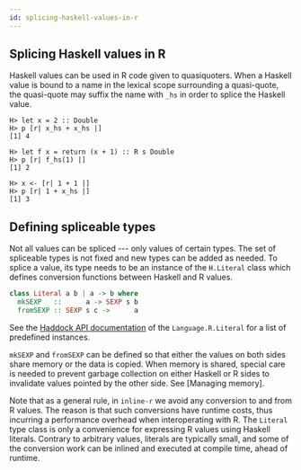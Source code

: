 ```yaml
---
id: splicing-haskell-values-in-r
---
```

## Splicing Haskell values in R

Haskell values can be used in R code given to quasiquoters. When
a Haskell value is bound to a name in the lexical scope surrounding
a quasi-quote, the quasi-quote may suffix the name with `_hs` in order
to splice the Haskell value.

    H> let x = 2 :: Double
    H> p [r| x_hs + x_hs |]
    [1] 4

    H> let f x = return (x + 1) :: R s Double
    H> p [r| f_hs(1) |]
    [1] 2

    H> x <- [r| 1 + 1 |]
    H> p [r| 1 + x_hs |]
    [1] 3

## Defining spliceable types

Not all values can be spliced --- only values of certain types. The
set of spliceable types is not fixed and new types can be added as
needed. To splice a value, its type needs to be an instance of the
`H.Literal` class which defines conversion functions between Haskell
and R values.

```Haskell
class Literal a b | a -> b where
  mkSEXP   ::      a -> SEXP s b
  fromSEXP :: SEXP s c ->      a
```

See the [Haddock API documentation][stackage-inline-r] of the
`Language.R.Literal` for a list of predefined instances.

`mkSEXP` and `fromSEXP` can be defined so that either the values on
both sides share memory or the data is copied. When memory is shared,
special care is needed to prevent garbage collection on either Haskell
or R sides to invalidate values pointed by the other side. See
[Managing memory].

Note that as a general rule, in `inline-r` we avoid any conversion to
and from R values. The reason is that such conversions have runtime
costs, thus incurring a performance overhead when interoperating with
R. The `Literal` type class is only a convenience for expressing
R values using Haskell literals. Contrary to arbitrary values,
literals are typically small, and some of the conversion work can be
inlined and executed at compile time, ahead of runtime.

[stackage-inline-r]: http://www.stackage.org/package/inline-r
